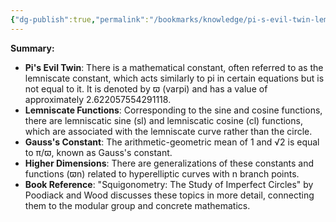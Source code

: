 ```yaml
---
{"dg-publish":true,"permalink":"/bookmarks/knowledge/pi-s-evil-twin-lemniscate/","tags":["interesting","maths"]}
---
```



**Summary:**

- **Pi's Evil Twin**: There is a mathematical constant, often referred to as the lemniscate constant, which acts similarly to pi in certain equations but is not equal to it. It is denoted by ϖ (varpi) and has a value of approximately 2.622057554291118.
- **Lemniscate Functions**: Corresponding to the sine and cosine functions, there are lemniscatic sine (sl) and lemniscatic cosine (cl) functions, which are associated with the lemniscate curve rather than the circle.
- **Gauss's Constant**: The arithmetic-geometric mean of 1 and √2 is equal to π/ϖ, known as Gauss's constant.
- **Higher Dimensions**: There are generalizations of these constants and functions (ϖn) related to hyperelliptic curves with n branch points.
- **Book Reference**: "Squigonometry: The Study of Imperfect Circles" by Poodiack and Wood discusses these topics in more detail, connecting them to the modular group and concrete mathematics.
